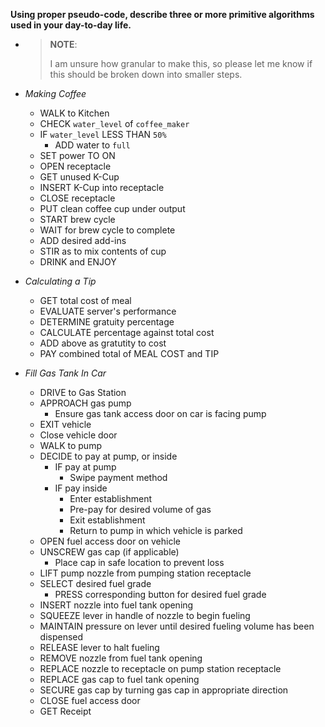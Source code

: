 **Using proper pseudo-code, describe three or more primitive algorithms used in your day-to-day life.**
   - > **NOTE**:
     >
     > I am unsure how granular to make this, so please let me know if this should be broken down into smaller steps.
   - _Making Coffee_
     - WALK to Kitchen
     - CHECK `water_level` of `coffee_maker`
     - IF `water_level` LESS THAN `50%`
       - ADD water to `full`
     - SET power TO ON
     - OPEN receptacle
     - GET unused K-Cup
     - INSERT K-Cup into receptacle
     - CLOSE receptacle
     - PUT clean coffee cup under output
     - START brew cycle
     - WAIT for brew cycle to complete
     - ADD desired add-ins
     - STIR as to mix contents of cup
     - DRINK and ENJOY
     
   - _Calculating a Tip_
     - GET total cost of meal
     - EVALUATE server's performance
     - DETERMINE gratuity percentage
     - CALCULATE percentage against total cost
     - ADD above as gratutity to cost
     - PAY combined total of MEAL COST and TIP
     
   - _Fill Gas Tank In Car_
     - DRIVE to Gas Station
     - APPROACH gas pump
       - Ensure gas tank access door on car is facing pump
     - EXIT vehicle
     - Close vehicle door
     - WALK to pump
     - DECIDE to pay at pump, or inside
       - IF pay at pump
         - Swipe payment method
       - IF pay inside
         - Enter establishment
         - Pre-pay for desired volume of gas
         - Exit establishment
         - Return to pump in which vehicle is parked
     - OPEN fuel access door on vehicle
     - UNSCREW gas cap (if applicable)
       - Place cap in safe location to prevent loss
     - LIFT pump nozzle from pumping station receptacle
     - SELECT desired fuel grade
       - PRESS corresponding button for desired fuel grade
     - INSERT nozzle into fuel tank opening
     - SQUEEZE lever in handle of nozzle to begin fueling
     - MAINTAIN pressure on lever until desired fueling volume has been dispensed
     - RELEASE lever to halt fueling
     - REMOVE nozzle from fuel tank opening
     - REPLACE nozzle to receptacle on pump station receptacle
     - REPLACE gas cap to fuel tank opening
     - SECURE gas cap by turning gas cap in appropriate direction
     - CLOSE fuel access door
     - GET Receipt
    

